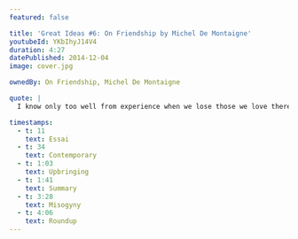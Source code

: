 ```yaml
---
featured: false

title: 'Great Ideas #6: On Friendship by Michel De Montaigne'
youtubeId: YKbIhyJ14V4
duration: 4:27
datePublished: 2014-12-04
image: cover.jpg

ownedBy: On Friendship, Michel De Montaigne

quote: |
  I know only too well from experience when we lose those we love there is no consolation sweeter than the knowledge of having remembered to tell them everything and to have enjoyed the most perfect and absolute communication with them

timestamps:
  - t: 11
    text: Essai
  - t: 34
    text: Contemporary
  - t: 1:03
    text: Upbringing
  - t: 1:41
    text: Summary
  - t: 3:28
    text: Misogyny
  - t: 4:06
    text: Roundup
---
```


